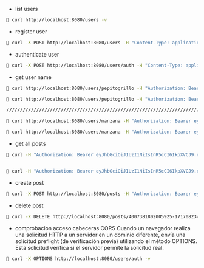 - list users

```sh
🐖 curl http://localhost:8080/users -v
```

- register user

```sh
🐖 curl -X POST http://localhost:8080/users -H "Content-Type: application/json" -d '{"name":"Pepito","surname":"Grillo","email":"pepito@grillo.com","username":"pepitogrillo","password":"123123123","passwordRepeat":"123123123"}' -v
```

- authenticate user

```sh
🐖 curl -X POST http://localhost:8080/users/auth -H "Content-Type: application/json" -d '{"username":"pepitogrillo","password":"123123123"}' -v
```

- get user name

```sh
🐖 curl http://localhost:8080/users/pepitogrillo -H "Authorization: Bearer eyJhbGciOiJIUzI1NiIsInR5cCI6IkpXVCJ9.eyJzdWIiOiJwZXBpdG9ncmlsbG8iLCJpYXQiOjE3MTg3OTg5NjgsImV4cCI6MTcxODgwMjU2OH0.aX_xV3VSpHrbDqznlPfAORLCCEQlnxM-Zt8ubmStzA4" -v

🐖 curl http://localhost:8080/users/pepitogrillo -H "Authorization: Bearer eyJhbGciOiJIUzI1NiIsInR5cCI6IkpXVCJ9.eyJzdWIiOiJwZXRlcnBhbiIsImlhdCI6MTcxODc5ODk2OCwiZXhwIjoxNzE4ODAyNTY4fQ.aX_xV3VSpHrbDqznlPfAORLCCEQlnxM-Zt8ubmStzA4" -v

///////////////////////////////////////////////////////////////////////

🐖 curl http://localhost:8080/users/manzana -H "Authorization: Bearer eyJhbGciOiJIUzI1NiIsInR5cCI6IkpXVCJ9.eyJzdWIiOiJwZXBpdG9ncmlsbG8iLCJpYXQiOjE3MTg4MDE2MDAsImV4cCI6MTcxODgwNTIwMH0.sGk2sd-sR5oF5xZVyBkxIl3surLx4bkuq5GTMxptp0Y" -v

🐖 curl http://localhost:8080/users/manzana -H "Authorization: Bearer eyJhbGciOiJIUzI1NiIsInR5cCI6IkpXVCJ9.eyJzdWIiOiJtYW56YW5hIiwiaWF0IjoxNzE4ODAxNjAwLCJleHAiOjE3MTg4MDUyMDB9.sGk2sd-sR5oF5xZVyBkxIl3surLx4bkuq5GTMxptp0Y" -v
```

- get all posts

```sh
🐖 curl -H "Authorization: Bearer eyJhbGciOiJIUzI1NiIsInR5cCI6IkpXVCJ9.eyJzdWIiOiJwZXBpdG9ncmlsbG8iLCJpYXQiOjE3MTg4MTE5MTgsImV4cCI6MTcxODgxNTUxOH0.pbiutUd6MogOdsPE8YvLVigidyuAVQEPhegaj9Ena4w" http://localhost:8080/posts -v


🐖 curl -H "Authorization: Bearer eyJhbGciOiJIUzI1NiIsInR5cCI6IkpXVCJ9.eyJzdWIiOiJwZXBpdG9ncmlsbG8iLCJpYXQiOjE3MTg3OTg5NjgsImV4cCI6MTcxODgwMjU2OH0.aX_xV3VSpHrbDqznlPfAORLCCEQlnxM-Zt8ubmStzA4" http://localhost:8080/posts -v


```

- create post

```sh
🐖 curl -X POST http://localhost:8080/posts -H "Authorization: Bearer eyJhbGciOiJIUzI1NiIsInR5cCI6IkpXVCJ9.eyJzdWIiOiJwZXBpdG9ncmlsbG8iLCJpYXQiOjE3MTg4MDkwODEsImV4cCI6MTcxODgxMjY4MX0.MBrSi-L8rPKH-E0EzIW268dMbb0AsEBnaPYLEzhoR78" -H "Content-Type: application/json" -d '{"title":"blah","image":"https://upload.wikimedia.org/wikipedia/commons/1/1d/Blah_Blah_Blah.jpg","description":"blah blah"}' -v
```

- delete post

```sh
🐖 curl -X DELETE http://localhost:8080/posts/4007381802005925-1717082344121 -H "Authorization: Basic peterpan" -v
```

- comprobacion acceso cabeceras CORS 
Cuando un navegador realiza una solicitud HTTP a un servidor en un dominio diferente, envía una solicitud preflight (de verificación previa) utilizando el método OPTIONS. Esta solicitud verifica si el servidor permite la solicitud real.

```sh
🐖 curl -X OPTIONS http://localhost:8080/users/auth -v
```